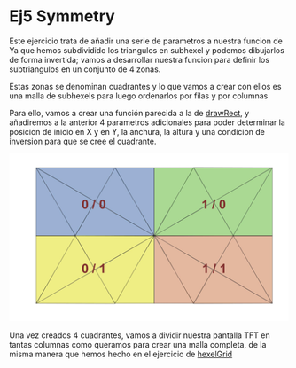 # Ej5 Symmetry

Este ejercicio trata de añadir una serie de parametros a nuestra funcion de 
Ya que hemos subdividido los triangulos en subhexel y podemos dibujarlos de forma invertida; vamos a desarrollar nuestra funcion para definir los subtriangulos en un conjunto de 4 zonas.

Estas zonas se denominan cuadrantes y lo que vamos a crear con ellos es una malla de subhexels para luego ordenarlos por filas y por columnas

Para ello, vamos a crear una función parecida a la de <a href="https://github.com/blascarr/TFTCourse/tree/master/SPFD5408/TFTBasis/Ej7_drawRect">drawRect</a>, y añadiremos a la anterior 4 parametros adicionales para poder determinar la posicion de inicio en X y en Y, la anchura, la altura y una condicion de inversion para que se cree el cuadrante.
  

<p align="center">
	<img  src="/src/HexelGrid/Hexel4Grid_Sectors.jpg" />
</p>

Una vez creados 4 cuadrantes, vamos a dividir nuestra pantalla TFT en tantas columnas como queramos para crear una malla completa, de la misma manera que hemos hecho en el ejercicio de <a href="https://github.com/blascarr/TFTCourse/tree/master/SPFD5408/HexelGrid/Ej2_hexelGrid"> hexelGrid</a>